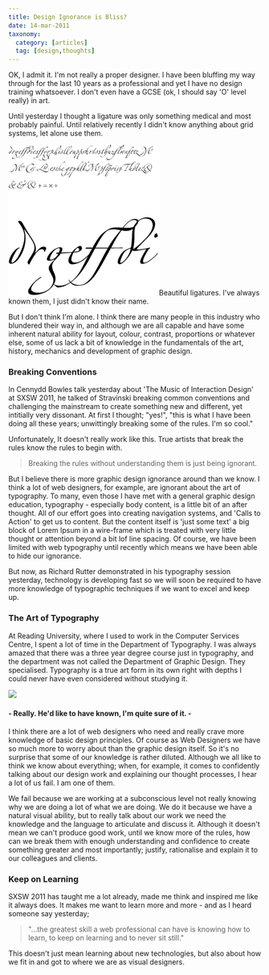 ```yaml
---
title: Design Ignorance is Bliss?
date: 14-mar-2011
taxonomy:
  category: [articles]
  tag: [design,thoughts]
---
```


OK, I admit it.  I'm not really a proper designer. I have been bluffing my way through for the last 10 years as a professional and yet I have no design training whatsoever. I don't even have a GCSE (ok, I should say 'O' level really) in art.

Until yesterday I thought a ligature was only something medical and most probably painful.  Until relatively recently I didn't know anything about grid systems, let alone use them.

![](ligatures.gif)Beautiful ligatures.  I've always known them, I just didn't know their name.

But I don't think I'm alone.  I think there are many people in this industry who blundered their way in, and although we are all capable and have some inherent natural ability for layout, colour, contrast, proportions or whatever else, some of us lack a bit of knowledge in the fundamentals of the art, history, mechanics and development of graphic design.

### Breaking Conventions

In Cennydd Bowles talk yesterday about 'The Music of Interaction Design' at SXSW 2011, he talked of Stravinski breaking common conventions and challenging the mainstream to create something new and different, yet intitially very dissonant.  At first I thought; "yes!", "this is what I have been doing all these years; unwittingly breaking some of the rules.  I'm so cool."

Unfortunately, It doesn't really work like this.  True artists that break the rules know the rules to begin with.

> Breaking the rules without understanding them is just being ignorant.

But I believe there is more graphic design ignorance around than we know. I think a lot of web designers, for example, are ignorant about the art of typography.  To many, even those I have met with a general graphic design education, typography - especially body content, is a little bit of an after thought.  All of our effort goes into creating navigation systems, and 'Calls to Action' to get us to content.  But the content itself is 'just some text'  a big block of Lorem Ipsum in a wire-frame which is treated with very little thought or attention beyond a bit lof line spacing.  Of course, we have been limited with web typography until recently which means we have been able to hide our ignorance.

But now, as Richard Rutter demonstrated in his typography session yesterday, technology is developing fast so we will soon be required to have more knowledge of typographic techniques if we want to excel and keep up.

### The Art of Typography

At Reading University, where I used to work in the Computer Services Centre, I spent a lot of time in the Department of Typography. I was always amazed that there was a three year degree course just in typography, and the department was not called the Department of Graphic Design. They specialised. Typography is a true art form in its own right with depths I could never have even considered without studying it.

![](/ignorance-is-bliss.jpg)
#### - Really. He'd like to have known, I'm quite sure of it. -

I think there are a lot of web designers who need and really crave more knowledge of basic design principles.  Of course as Web Designers we have so much more to worry about than the graphic design itself. So it's no surprise that some of our knowledge is rather diluted.  Although we all like to think we know about everything; when, for example, it comes to confidently talking about our design work and explaining our thought processes, I hear a lot of us fail.  I am one of them.  

We fail because we are working at a subconscious level not really knowing why we are doing a lot of what we are doing.  We do it because we have a natural visual ability, but to really talk about our work we need the knowledge and the language to articulate and discuss it.  Although it doesn't mean we can't produce good work, until we know more of the rules, how can we break them with enough understanding and confidence to create something greater and most importantly; justify, rationalise and explain it to our colleagues and clients.

### Keep on Learning

SXSW 2011 has taught me a lot already, made me think and inspired me like it always does. It makes me want to learn more and more - and as I heard someone say yesterday;

> "...the greatest skill a web professional can have is knowing how to learn, to keep on learning and to never sit still."

This doesn't just mean learning about new technologies, but also about how we fit in and got to where we are as visual designers.